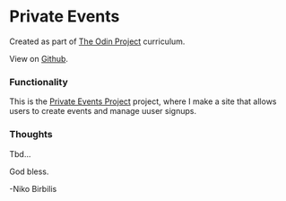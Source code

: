 # Private Events
Created as part of [The Odin Project](https://www.theodinproject.com) curriculum.

View on [Github](https://github.com/harmolipi/private-events).

### Functionality

This is the [Private Events Project](https://www.theodinproject.com/paths/full-stack-ruby-on-rails/courses/ruby-on-rails/lessons/private-events) project, where I make a site that allows users to create events and manage uuser signups.

### Thoughts

Tbd...

God bless.

-Niko Birbilis
